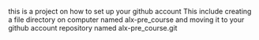 this is a project on how to set up your github account
This include creating a file directory on computer named alx-pre_course and moving it to your github  account repository named alx-pre_course.git
